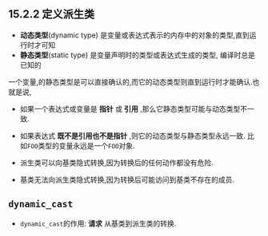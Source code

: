 ## 15.2.2 定义派生类

- **动态类型**(dynamic type) 是变量或表达式表示的内存中的对象的类型,直到运行时才可知
- **静态类型**(static type) 是变量声明时的类型或表达式生成的类型, 编译时总是已知的


一个变量,的静态类型是可以直接确认的,而它的动态类型则直到运行时才能确认.也就是说, 

- 如果一个表达式或变量是 **指针** 或 **引用** ,那么它静态类型可能与动态类型不一致.
- 如果表达式 **既不是引用也不是指针** ,则它的动态类型与静态类型永远一致. 比如`FOO`类型的变量永远是一个`FOO`对象.

- 派生类可以向基类隐式转换,因为转换后的任何动作都没有危险.
- 基类无法向派生类隐式转换,因为转换后可能访问到基类不存在的成员.

## `dynamic_cast`

- `dynamic_cast`的作用: **请求** 从基类到派生类的转换.